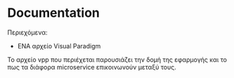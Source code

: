 # Documentation

Περιεχόμενα:

- ΕΝΑ αρχείο Visual Paradigm

Το αρχείο vpp που περιέχεται παρουσιάζει την δομή της εφαρμογής και το πως τα διάφορα microservice επικοινωνούν μεταξύ τους.


